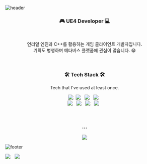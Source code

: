 ![header](https://capsule-render.vercel.app/api?type=waving&color=gradient&customColorList=2&height=230&section=header&text=Hi!%20%20There👋&animation=fadeIn&desc=I'm%20Minsu%20Kim.&descSize=15&descAlign=70&fontAlign=63&fontAlignY=35&fontSize=60&fontColor=FFFEB5)
<h3 align="center"><b> 🎮 UE4 Developer 💻 </b></h3>
</br>
<p align="center">
언리얼 엔진과 C++를 활용하는 게임 클라이언트 개발자입니다.
   </br>
기획도 병행하며 메타버스 플랫폼에 관심이 많습니다. 😁
</br>
</br>
</br>
<h3 align="center"><b>🛠 Tech Stack 🛠</b></h3>
<p align="center">
Tech that I've used at least once.
</br>
<p align="center">
 <img src="https://img.shields.io/badge/Python-3766AB?style=flat-square&logo=Python&logoColor=white"/></a>&nbsp 
<img src="https://img.shields.io/badge/c++-00599C?style=flat-square&logo=c%2B%2B&logoColor=white"/></a> &nbsp 
<img src="https://img.shields.io/badge/Unreal%20Engine-0E1128?style=flat-square&logo=UnrealEngine&logoColor=white"/></a> &nbsp
<img src="https://img.shields.io/badge/Arduino-00979D?style=flat-square&logo=Arduino&logoColor=white"/></a> &nbsp
</br>
<img src="https://img.shields.io/badge/Swift-F05138?style=flat-square&logo=Swift&logoColor=white"/></a> &nbsp
<img src="https://img.shields.io/badge/HTML5-E34F26?style=flat-square&logo=HTML5&logoColor=white"/></a> &nbsp
<img src="https://img.shields.io/badge/OpenCV-5C3EE8?style=flat-square&logo=OpenCV&logoColor=white"/></a> &nbsp
<img src="https://img.shields.io/badge/Amazon AWS-232F3E?style=flat-square&logo=Amazon%20AWS&logoColor=white"/></a> &nbsp</p>
</br>
<h3 align="center"><b>... </b></h3>
<p align="center">
<a href="https://instagram.com/keemminxu">
    <img 
        src="http://img.shields.io/badge/-Instagram-black?style=flat&logo=Instagram&link=https://instagram.com/keemminxu"
        style="height : auto; margin-left : 10px; margin-right : 10px;"/>
</a>

![footer](https://capsule-render.vercel.app/api?section=footer&type=waving&color=gradient&customColorList=2&height=230&animation=fadeIn)
   
   <div>
   <img src="https://hits.seeyoufarm.com/api/count/incr/badge.svg?url=https%3A%2F%2Fgithub.com%2Fkeemminxu&count_bg=%233C94D7&title_bg=%23464D07&icon=github.svg&icon_color=%23E7E7E7&title=hits&edge_flat=false"/>
    <img 
        src="https://img.shields.io/github/followers/keemminxu?label=My%20Followers&style=social"
        style="height : auto; margin-left : 10px; margin-right : 10px;"/>
</div>
